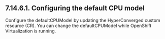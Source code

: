 ## 7.14.6.1. Configuring the default CPU model

Configure the defaultCPUModel by updating the HyperConverged custom resource (CR). You can change the defaultCPUModel while OpenShift Virtualization is running.

<!-- image -->

